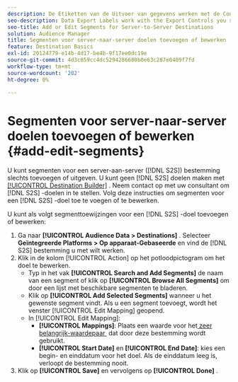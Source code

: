 ```yaml
---
description: De Etiketten van de Uitvoer van gegevens werken met de Controles van de Uitvoer u op een gegevensbron plaatst. De Etiketten van de Uitvoer van gegevens verhinderen u beperkte eigenschappen aan een segment toe te voegen en segmentgegevens naar een bestemming te verzenden. U kunt meerdere exportlabels instellen op een nieuw of bestaand cookie- of URL-doel.
seo-description: Data Export Labels work with the Export Controls you set on a data source. Data Export Labels prevent you from adding restricted traits to a segment and from sending segment data to a destination. You can set multiple export labels to a new or existing cookie or URL destination.
seo-title: Add or Edit Segments for Server-to-Server Destinations
solution: Audience Manager
title: Segmenten voor server-naar-server doelen toevoegen of bewerken
feature: Destination Basics
exl-id: 20124779-e14b-4d17-be4b-9f17ee0dc19e
source-git-commit: 4d3c859cc4dc5294286680b0e63c287e0409f7fd
workflow-type: tm+mt
source-wordcount: '202'
ht-degree: 0%

---
```


# Segmenten voor server-naar-server doelen toevoegen of bewerken {#add-edit-segments}

U kunt segmenten voor een server-aan-server ([!DNL S2S]) bestemming slechts toevoegen of uitgeven. U kunt geen [!DNL S2S] doelen maken met [[!UICONTROL Destination Builder]](/help/using/features/destinations/destination-builder.md) . Neem contact op met uw consultant om [!DNL S2S] -doelen in te stellen. Volg deze instructies om segmenten voor een [!DNL S2S] -doel toe te voegen of te bewerken.

<!-- destination-s2s-edit.xml -->

U kunt als volgt segmenttoewijzingen voor een [!DNL S2S] -doel toevoegen of bewerken:

1. Ga naar **[!UICONTROL Audience Data > Destinations]** . Selecteer **Geïntegreerde Platforms > Op apparaat-Gebaseerde** en vind de [!DNL S2S] bestemming u met wilt werken.
2. Klik in de kolom [!UICONTROL Action] op het potloodpictogram om het doel te bewerken.
   * Typ in het vak **[!UICONTROL Search and Add Segments]** de naam van een segment of klik op **[!UICONTROL Browse All Segments]** om door een lijst met beschikbare segmenten te bladeren.
   * Klik op **[!UICONTROL Add Selected Segments]** wanneer u het gewenste segment vindt. Als u een segment toevoegt, wordt het venster [!UICONTROL Edit Mapping] geopend.
   * In [!UICONTROL Edit Mapping]:
      * **[!UICONTROL Mappings]**: Plaats een waarde voor het [&#x200B; zeer belangrijk-waardepaar &#x200B;](../../features/destinations/key-value-pairs.md) dat door deze bestemming wordt gebruikt.
      * **[!UICONTROL Start Date]** en **[!UICONTROL End Date]**: kies een begin- en einddatum voor het doel. Als de einddatum leeg is, verloopt de bestemming nooit.
3. Klik op **[!UICONTROL Save]** en vervolgens op **[!UICONTROL Done]** .

